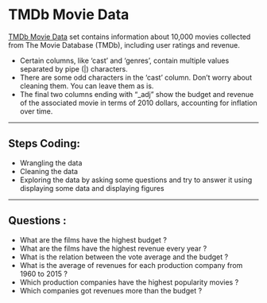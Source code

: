 # TMDb Movie Data 
[TMDb Movie Data](https://www.google.com/url?q=https://d17h27t6h515a5.cloudfront.net/topher/2017/October/59dd1c4c_tmdb-movies/tmdb-movies.csv&sa=D&ust=1532469042115000) set contains information about 10,000 movies collected from The Movie Database (TMDb), including user ratings and revenue.  
- Certain columns, like ‘cast’ and ‘genres’, contain multiple values separated by pipe (|) characters. 
- There are some odd characters in the ‘cast’ column. Don’t worry about cleaning them. You can leave them as is. 
-  The final two columns ending with “_adj” show the budget and revenue of the associated movie in terms of 2010 dollars, accounting for inflation over time.

--------------------------------------------------------------------------------------------------------------------------------------------------------------

## Steps Coding:

- Wrangling the data
- Cleaning the data 
- Exploring the data by asking some questions and try to answer it using displaying some data and displaying figures

--------------------------------------------------------------------------------------------------------------------------------------------------------------

## Questions :

- What are the films have the highest budget ?
- What are the films have the highest revenue every year ?
- What is the relation between the vote average and the budget ?
- What is the average of revenues for each production company from 1960 to 2015 ?
- Which production companies have the highest popularity movies ?
- Which companies got revenues more than the budget ?
